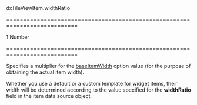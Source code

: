 <!--id-->dxTileViewItem.widthRatio<!--/id-->
===========================================================================
<!--default-->1<!--/default-->
<!--type-->Number<!--/type-->
===========================================================================

<!--shortDescription-->
Specifies a multiplier for the [baseItemWidth](/Documentation/ApiReference/UI_Widgets/dxTileView/Configuration/#baseItemWidth) option value (for the purpose of obtaining the actual item width).
<!--/shortDescription-->

<!--fullDescription-->
Whether you use a default or a custom template for widget items, their width will be determined according to the value specified for the **widthRatio** field in the item data source object.

<!--/fullDescription-->